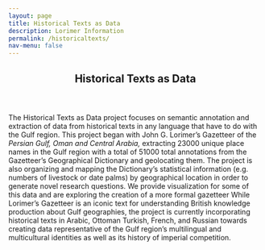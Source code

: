 ```yaml
---
layout: page
title: Historical Texts as Data
description: Lorimer Information  
permalink: /historicaltexts/
nav-menu: false
---
```


<!-- One -->
<section id="one">
  <div class="inner">
    <header class="major">
      <h1>Historical Texts as Data</h1>
    </header>

<!-- Content -->
<!-- <h2 id="content">About  </h2> -->
<p>
	The Historical Texts as Data project focuses on semantic annotation and extraction of data from historical texts in any language that have to do with the Gulf region. This project began with John G. Lorimer’s Gazetteer of the <i>Persian Gulf, Oman and Central Arabia,</i> extracting 23000 unique place names in the Gulf region with a total of 51000 total annotations from the Gazetteer’s Geographical Dictionary and geolocating them. The project is also organizing and mapping the Dictionary’s statistical information (e.g. numbers of livestock or date palms) by geographical location in order to generate novel research questions.  We provide visualization for some of this data and are exploring the creation of a more formal gazetteer  While Lorimer’s Gazetteer is an iconic text for understanding British knowledge production about Gulf geographies, the project is currently incorporating historical texts in Arabic, Ottoman Turkish, French, and Russian towards creating data representative of the Gulf region’s multilingual and multicultural identities as well as its history of imperial competition.
</p>




